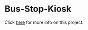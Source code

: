 # Bus-Stop-Kiosk

Click <a href="http://www.jianan.li/bus-stop-kiosk">here</a> for more info on this project.
